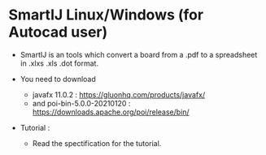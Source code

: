 # SmartIJ Linux/Windows  (for Autocad user)

- SmartIJ is an tools which convert
  a board from a .pdf to a spreadsheet
  in .xlxs .xls .dot format.
  
- You need to download 
  - javafx 11.0.2 : https://gluonhq.com/products/javafx/
  - and poi-bin-5.0.0-20210120 : https://downloads.apache.org/poi/release/bin/
 
- Tutorial : 
  - Read the spectification for the tutorial.
